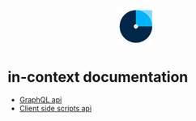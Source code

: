 <h1 align="center">
  <img src="./images/logo.png" alt="in-context" width="75" height="75">
</h1>

# in-context documentation

- [GraphQL api](./graphql-api.md)
- [Client side scripts api](./client-scrips-api.md)
